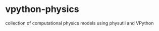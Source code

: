 vpython-physics
===============

collection of computational physics models using physutil and VPython